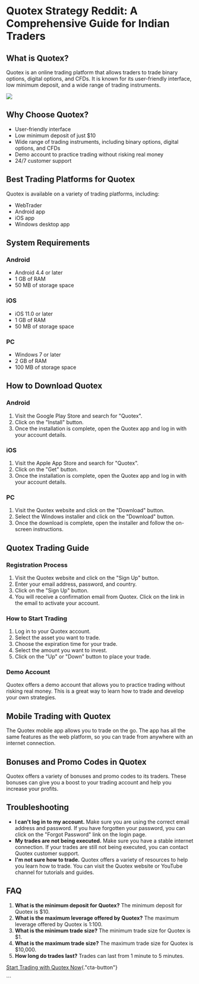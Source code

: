 # Quotex Strategy Reddit: A Comprehensive Guide for Indian Traders

## What is Quotex?

Quotex is an online trading platform that allows traders to trade binary
options, digital options, and CFDs. It is known for its user-friendly
interface, low minimum deposit, and a wide range of trading instruments.

[![](https://static.quotex.io/files/4_en/300_250.jpg)](https://traff.sbs/brokerqxlid)

## Why Choose Quotex?

-   User-friendly interface
-   Low minimum deposit of just \$10
-   Wide range of trading instruments, including binary options, digital
    options, and CFDs
-   Demo account to practice trading without risking real money
-   24/7 customer support

## Best Trading Platforms for Quotex

Quotex is available on a variety of trading platforms, including:

-   WebTrader
-   Android app
-   iOS app
-   Windows desktop app

## System Requirements

### Android

-   Android 4.4 or later
-   1 GB of RAM
-   50 MB of storage space

### iOS

-   iOS 11.0 or later
-   1 GB of RAM
-   50 MB of storage space

### PC

-   Windows 7 or later
-   2 GB of RAM
-   100 MB of storage space

## How to Download Quotex

### Android

1.  Visit the Google Play Store and search for "Quotex".
2.  Click on the "Install" button.
3.  Once the installation is complete, open the Quotex app and log in
    with your account details.

### iOS

1.  Visit the Apple App Store and search for "Quotex".
2.  Click on the "Get" button.
3.  Once the installation is complete, open the Quotex app and log in
    with your account details.

### PC

1.  Visit the Quotex website and click on the "Download" button.
2.  Select the Windows installer and click on the "Download"
    button.
3.  Once the download is complete, open the installer and follow the
    on-screen instructions.

## Quotex Trading Guide

### Registration Process

1.  Visit the Quotex website and click on the "Sign Up" button.
2.  Enter your email address, password, and country.
3.  Click on the "Sign Up" button.
4.  You will receive a confirmation email from Quotex. Click on the link
    in the email to activate your account.

### How to Start Trading

1.  Log in to your Quotex account.
2.  Select the asset you want to trade.
3.  Choose the expiration time for your trade.
4.  Select the amount you want to invest.
5.  Click on the "Up" or "Down" button to place your trade.

### Demo Account

Quotex offers a demo account that allows you to practice trading without
risking real money. This is a great way to learn how to trade and
develop your own strategies.

## Mobile Trading with Quotex

The Quotex mobile app allows you to trade on the go. The app has all the
same features as the web platform, so you can trade from anywhere with
an internet connection.

## Bonuses and Promo Codes in Quotex

Quotex offers a variety of bonuses and promo codes to its traders. These
bonuses can give you a boost to your trading account and help you
increase your profits.

## Troubleshooting

-   **I can\'t log in to my account.** Make sure you are using the
    correct email address and password. If you have forgotten your
    password, you can click on the "Forgot Password" link on the
    login page.
-   **My trades are not being executed.** Make sure you have a stable
    internet connection. If your trades are still not being executed,
    you can contact Quotex customer support.
-   **I\'m not sure how to trade.** Quotex offers a variety of resources
    to help you learn how to trade. You can visit the Quotex website or
    YouTube channel for tutorials and guides.

## FAQ

1.  **What is the minimum deposit for Quotex?** The minimum deposit for
    Quotex is \$10.
2.  **What is the maximum leverage offered by Quotex?** The maximum
    leverage offered by Quotex is 1:100.
3.  **What is the minimum trade size?** The minimum trade size for
    Quotex is \$1.
4.  **What is the maximum trade size?** The maximum trade size for
    Quotex is \$10,000.
5.  **How long do trades last?** Trades can last from 1 minute to 5
    minutes.

[Start Trading with Quotex
Now](\%22https://traff.sbs/brokerqxlid\%22){."cta-button"}

\`\`\`

